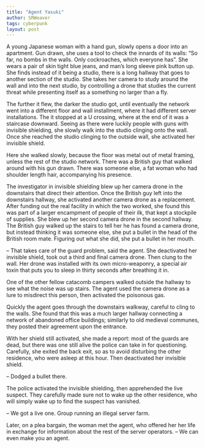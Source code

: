```yaml
---
title: "Agent Yasuki"
author: SRWeaver
tags: cyberpunk
layout: post
---
```

A young Japanese woman with a hand gun, slowly opens a door into an apartment. Gun drawn, she uses a tool to check the innards of its walls: “So far, no bombs in the walls. Only cockroaches, which everyone has”. She wears a pair of skin tight blue jeans, and man’s long sleeve pink button up. She finds instead of it being a studio, there is a long hallway that goes to another section of the studio. She takes her camera to study around the wall and into the next studio, by controlling a drone that studies the current threat while presenting itself as a something no larger than a fly.

The further it flew, the darker the studio got, until eventually the network went into a different floor and wall installment, where it had different server installations. The it stopped at a U crossing, where at the end of it was a staircase downward. Seeing as there were luckily people with guns with invisible shielding, she slowly walk into the studio clinging onto the wall. Once she reached the studio clinging to the outside wall, she activated her invisible shield.

Here she walked slowly, because the floor was metal out of metal framing, unless the rest of the studio network. There was a British guy that walked around with his gun drawn. There was someone else, a fat woman who had shoulder length hair, accompanying his presence.

The investigator in invisible shielding blew up her camera drone in the downstairs that direct their attention. Once the British guy left into the downstairs hallway, she activated another camera drone as a replacement. After funding out the real facility in which the two worked, she found this was part of a larger encampment of people of their ilk, that kept a stockpile of supplies. She blew up her second camera drone in the second hallway. The British guy walked up the stairs to tell her he has found a camera drone, but instead thinking it was someone else, she put a bullet in the head of the British room mate. Figuring out what she did, she put a bullet in her mouth.

– That takes care of the guard problem, said the agent. She deactivated her invisible shield, took out a third and final camera drone. Then clung to the wall. Her drone was installed with its own micro-weaponry, a special air toxin that puts you to sleep in thirty seconds after breathing it in.

One of the other fellow catacomb campers walked outside the hallway to see what the noise was up stairs. The agent used the camera drone as a lure to misdirect this person, then activated the poisonous gas.

Quickly the agent goes through the downstairs walkway, careful to cling to the walls. She found that this was a much larger hallway connecting a network of abandoned office buildings; similarly to old medieval communes, they posted their agreement upon the entrance.

With her shield still activated, she made a report: most of the guards are dead, but there was one still alive the police can take in for questioning. Carefully, she exited the back exit, so as to avoid disturbing the other residence, who were asleep at this hour. Then deactivated her invisible shield.

– Dodged a bullet there.</p>

The police activated the invisible shielding, then apprehended the live suspect. They carefully made sure not to wake up the other residence, who will simply wake up to find the suspect has vanished.

– We got a live one. Group running an illegal server farm.

Later, on a plea bargain, the woman met the agent, who offered her her life in exchange for information about the rest of the server operators. – We can even make you an agent.
